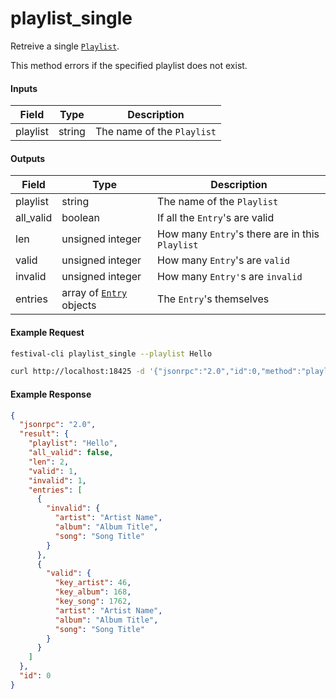 # playlist_single
Retreive a single [`Playlist`](playlist.md).

This method errors if the specified playlist does not exist.

#### Inputs
| Field    | Type   | Description |
|----------|--------|-------------|
| playlist | string | The name of the `Playlist`

#### Outputs
| Field     | Type                                    | Description |
|-----------|-----------------------------------------|-------------|
| playlist  | string                                  | The name of the `Playlist`
| all_valid | boolean                                 | If all the `Entry`'s are valid
| len       | unsigned integer                        | How many `Entry`'s there are in this `Playlist`
| valid     | unsigned integer                        | How many `Entry`'s are `valid`
| invalid   | unsigned integer                        | How many `Entry'`s are `invalid`
| entries   | array of [`Entry`](playlist.md) objects | The `Entry`'s themselves

#### Example Request
```bash
festival-cli playlist_single --playlist Hello 
```
```bash
curl http://localhost:18425 -d '{"jsonrpc":"2.0","id":0,"method":"playlist_single","params":{"playlist":"Hello"}}'
```

#### Example Response
```json
{
  "jsonrpc": "2.0",
  "result": {
    "playlist": "Hello",
    "all_valid": false,
    "len": 2,
    "valid": 1,
    "invalid": 1,
    "entries": [
      {
        "invalid": {
          "artist": "Artist Name",
          "album": "Album Title",
          "song": "Song Title"
        }
      },
      {
        "valid": {
          "key_artist": 46,
          "key_album": 168,
          "key_song": 1762,
          "artist": "Artist Name",
          "album": "Album Title",
          "song": "Song Title"
        }
      }
    ]
  },
  "id": 0
}
```
